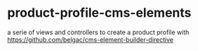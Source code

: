 # product-profile-cms-elements
a serie of views and controllers to create a product profile with https://github.com/belgac/cms-element-builder-directive

